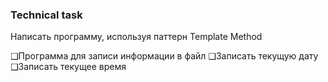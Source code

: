 ### Technical task
Написать программу, используя паттерн Template Method

❑Программа для записи информации в файл
❑Записать текущую дату
❑Записать текущее время